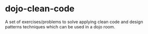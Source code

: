 # dojo-clean-code
A set of exercises/problems to solve applying clean code and design patterns techniques which can be used in a dojo room.

